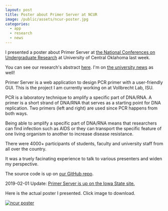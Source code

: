 ```yaml
---
layout: post
title: Poster about Primer Server at NCUR
image: /public/assets/ncur-poster.jpg
categories:
  - app
  - research
  - news
---
```


I presented a poster about Primer Server at <a href="https://www.cur.org/conferences_and_events/student_events/ncur_2018/" target="_blank">the National Conferences on Undergraduate Research</a> at University of Central Oklahoma last week.

You can see our research's abstract <a href="https://ncurdb.cur.org/ncur2018/search/Display_NCUR.aspx?id=107828" target="_blank">here</a>. I'm on <a href="https://news.engineering.iastate.edu/2018/03/30/seventeen-engineering-students-to-present-at-national-undergrad-research-conference/" target="_blank">the university news</a> as well! 

Primer Server is a web application to design PCR primer with a user-friendly GUI. This is the project I am currently working on at Vollbrecht Lab, ISU. 

PCR is a laboratory technique to amplify a specific part of DNA/RNA. A primer is a short strand of DNA/RNA that serves as a starting point for DNA replication. Two primers (left and right) are used since PCR happens from both ways. 

Being able to amplify a specific part of DNA/RNA means that researchers can find infection such as AIDS or they can transport the specific feature of one living organism to another to increase disease resistance.

There were 4000+ participants of students, faculty and university staff from all over the country.

It was a truely facinating experience to talk to various presenters and widen my perspective.

The source code is up on <a href="https://github.com/vollbrechtlab/primer-server" target="_blank">our GitHub repo</a>.

2019-02-01 Update: <a href="{{ site.url }}{{site.baseurl}}/primer-server-is-now-officially-up">Primer Server is up on the Iowa State site.<a/>

Here is the actual poster I presented. Click image to download.

<a href="{{ site.url }}{{site.baseurl}}/public/assets/takao-ncur-final.pdf"><img border="0" alt="ncur poster" src="{{ site.url }}{{site.baseurl}}/public/assets/takao-ncur-final.jpg"></a>
